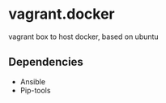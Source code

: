 vagrant.docker
==============

vagrant box to host docker, based on ubuntu

Dependencies
------------

- Ansible
- Pip-tools
